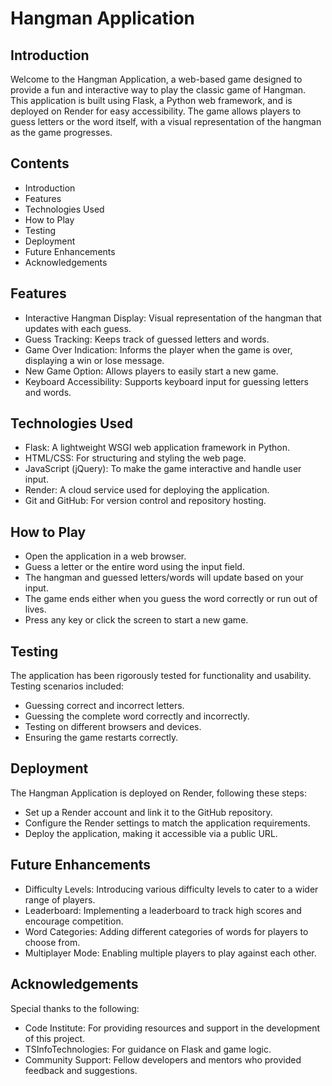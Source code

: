 # Hangman Application
## Introduction

Welcome to the Hangman Application, a web-based game designed to provide a fun and interactive way to play the classic game of Hangman. This application is built using Flask, a Python web framework, and is deployed on Render for easy accessibility. The game allows players to guess letters or the word itself, with a visual representation of the hangman as the game progresses.

## Contents

* Introduction
* Features
* Technologies Used
* How to Play
* Testing
* Deployment
* Future Enhancements
* Acknowledgements

## Features

* Interactive Hangman Display: Visual representation of the hangman that updates with each guess.
* Guess Tracking: Keeps track of guessed letters and words.
* Game Over Indication: Informs the player when the game is over, displaying a win or lose message.
* New Game Option: Allows players to easily start a new game.
* Keyboard Accessibility: Supports keyboard input for guessing letters and words.

## Technologies Used

* Flask: A lightweight WSGI web application framework in Python.
* HTML/CSS: For structuring and styling the web page.
* JavaScript (jQuery): To make the game interactive and handle user input.
* Render: A cloud service used for deploying the application.
* Git and GitHub: For version control and repository hosting.

## How to Play

* Open the application in a web browser.
* Guess a letter or the entire word using the input field.
* The hangman and guessed letters/words will update based on your input.
* The game ends either when you guess the word correctly or run out of lives.
* Press any key or click the screen to start a new game.

## Testing

The application has been rigorously tested for functionality and usability. Testing scenarios included:

* Guessing correct and incorrect letters.
* Guessing the complete word correctly and incorrectly.
* Testing on different browsers and devices.
* Ensuring the game restarts correctly.

## Deployment

The Hangman Application is deployed on Render, following these steps:

* Set up a Render account and link it to the GitHub repository.
* Configure the Render settings to match the application requirements.
* Deploy the application, making it accessible via a public URL.

## Future Enhancements

* Difficulty Levels: Introducing various difficulty levels to cater to a wider range of players.
* Leaderboard: Implementing a leaderboard to track high scores and encourage competition.
* Word Categories: Adding different categories of words for players to choose from.
* Multiplayer Mode: Enabling multiple players to play against each other.

## Acknowledgements

Special thanks to the following:

* Code Institute: For providing resources and support in the development of this project.
* TSInfoTechnologies: For guidance on Flask and game logic.
* Community Support: Fellow developers and mentors who provided feedback and suggestions.
